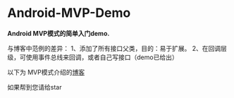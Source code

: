# Android-MVP-Demo
**Android  MVP模式的简单入门demo.**

与博客中范例的差异：
1、添加了所有接口父类，目的：易于扩展。
2、在回调层级，可使用事件总线来回调，或者自己写接口（demo已给出）

以下为 MVP模式介绍的[博客](http://blog.csdn.net/zhang_yanye/article/details/49950987#comments)

如果帮到您请给star
